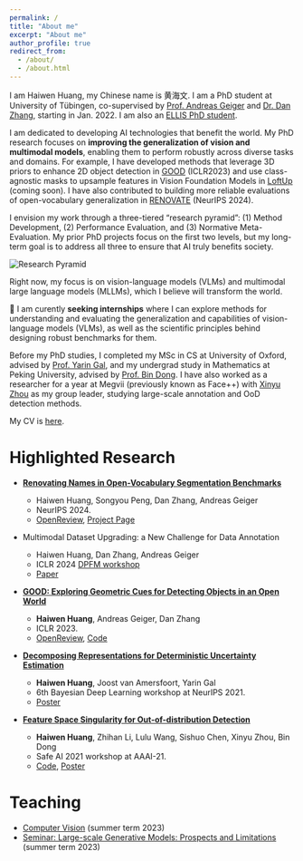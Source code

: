 ```yaml
---
permalink: /
title: "About me"
excerpt: "About me"
author_profile: true
redirect_from: 
  - /about/
  - /about.html
---
```


I am Haiwen Huang, my Chinese name is 黄海文. I am a PhD student at University of Tübingen, co-supervised by [Prof. Andreas Geiger](http://www.cvlibs.net/) and [Dr. Dan Zhang](https://www.bosch-ai.com/research/researcher-pages/t_overviewpage_133.html), starting in Jan. 2022. I am also an [ELLIS PhD student](https://ellis.eu/phd-postdoc).

I am dedicated to developing AI technologies that benefit the world. My PhD research focuses on **improving the generalization of vision and multimodal models**, enabling them to perform robustly across diverse tasks and domains. For example, I have developed methods that leverage 3D priors to enhance 2D object detection in [GOOD](https://openreview.net/forum?id=W-nZDQyuy8D) (ICLR2023) and use class-agnostic masks to upsample features in Vision Foundation Models in [LoftUp](https://andrehuang.github.io/) (coming soon). I have also contributed to building more reliable evaluations of open-vocabulary generalization in [RENOVATE](https://openreview.net/forum?id=Uw2eJOI822&referrer=%5Bthe%20profile%20of%20Andreas%20Geiger%5D) (NeurIPS 2024).

I envision my work through a three-tiered “research pyramid”: (1) Method Development, (2) Performance Evaluation, and (3) Normative Meta-Evaluation. My prior PhD projects focus on the first two levels, but my long-term goal is to address all three to ensure that AI truly benefits society.

![Research Pyramid](../images/pyramid-proposal.png)

Right now, my focus is on vision-language models (VLMs) and multimodal large language models (MLLMs), which I believe will transform the world. 

🔴 I am curently **seeking internships** where I can explore methods for understanding and evaluating the generalization and capabilities of vision-language models (VLMs), as well as the scientific principles behind designing robust benchmarks for them.

Before my PhD studies, I completed my MSc in CS at University of Oxford, advised by [Prof. Yarin Gal](http://www.cs.ox.ac.uk/people/yarin.gal/website/), and my undergrad study in Mathematics at Peking University, advised by [Prof. Bin Dong](https://bicmr.pku.edu.cn/~dongbin/). I have also worked as a researcher for a year at Megvii (previously known as Face++) with [Xinyu Zhou](https://scholar.google.com/citations?user=Jv4LCj8AAAAJ&hl=en) as my group leader, studying large-scale annotation and OoD detection methods. 

My CV is [here](https://andrehuang.github.io/files/HaiwenHuang_CV.pdf).


Highlighted Research 
==
* **[Renovating Names in Open-Vocabulary Segmentation Benchmarks](https://arxiv.org/abs/2403.09593)**
  * Haiwen Huang, Songyou Peng, Dan Zhang, Andreas Geiger
  * NeurIPS 2024.
  * [OpenReview](https://openreview.net/forum?id=Uw2eJOI822&referrer=%5Bthe%20profile%20of%20Andreas%20Geiger%5D), [Project Page](https://andrehuang.github.io/renovate/)


* Multimodal Dataset Upgrading: a New Challenge for Data Annotation
   * Haiwen Huang, Dan Zhang, Andreas Geiger
   * ICLR 2024 [DPFM workshop](https://sites.google.com/view/dpfm-iclr24/call-for-paper?authuser=0)
   * [Paper](https://openreview.net/forum?id=XLkl9OsF8G&referrer=%5Bthe%20profile%20of%20Andreas%20Geiger%5D)

 
* **[GOOD: Exploring Geometric Cues for Detecting Objects in an Open World](https://arxiv.org/abs/2212.11720)**
  * **Haiwen Huang**, Andreas Geiger, Dan Zhang
  * ICLR 2023.
  * [OpenReview](https://openreview.net/forum?id=W-nZDQyuy8D), [Code](https://github.com/autonomousvision/good)
  

* **[Decomposing Representations for Deterministic Uncertainty Estimation](https://arxiv.org/abs/2112.00856)**
  * **Haiwen Huang**, Joost van Amersfoort, Yarin Gal
  * 6th Bayesian Deep Learning workshop at NeurIPS 2021. 
  * [Poster](https://andrehuang.github.io/files/decomp_poster.png)


* **[Feature Space Singularity for Out-of-distribution Detection](https://arxiv.org/abs/2011.14654)**
  * **Haiwen Huang**, Zhihan Li, Lulu Wang, Sishuo Chen, Xinyu Zhou, Bin Dong
  * Safe AI 2021 workshop at AAAI-21. 
  * [Code](https://github.com/megvii-research/FSSD_OoD_Detection), [Poster](https://andrehuang.github.io/files/fssd-poster.pdf)


Teaching
==
* [Computer Vision](https://uni-tuebingen.de/fakultaeten/mathematisch-naturwissenschaftliche-fakultaet/fachbereiche/informatik/lehrstuehle/autonomous-vision/lectures/computer-vision/) (summer term 2023)
* [Seminar: Large-scale Generative Models: Prospects and Limitations](https://uni-tuebingen.de/fakultaeten/mathematisch-naturwissenschaftliche-fakultaet/fachbereiche/informatik/lehrstuehle/sicheres-deep-learning/teaching/) (summer term 2023)
